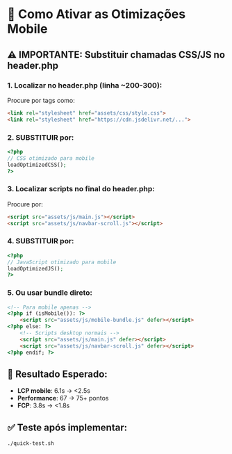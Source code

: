 # 🚀 Como Ativar as Otimizações Mobile

## ⚠️ IMPORTANTE: Substituir chamadas CSS/JS no header.php

### 1. **Localizar no header.php** (linha ~200-300):
Procure por tags como:
```html
<link rel="stylesheet" href="assets/css/style.css">
<link rel="stylesheet" href="https://cdn.jsdelivr.net/...">
```

### 2. **SUBSTITUIR por:**
```php
<?php 
// CSS otimizado para mobile
loadOptimizedCSS(); 
?>
```

### 3. **Localizar scripts no final do header.php:**
Procure por:
```html
<script src="assets/js/main.js"></script>
<script src="assets/js/navbar-scroll.js"></script>
```

### 4. **SUBSTITUIR por:**
```php
<?php 
// JavaScript otimizado para mobile
loadOptimizedJS(); 
?>
```

### 5. **Ou usar bundle direto:**
```html
<!-- Para mobile apenas -->
<?php if (isMobile()): ?>
    <script src="assets/js/mobile-bundle.js" defer></script>
<?php else: ?>
    <!-- Scripts desktop normais -->
    <script src="assets/js/main.js" defer></script>
    <script src="assets/js/navbar-scroll.js" defer></script>
<?php endif; ?>
```

## 🎯 Resultado Esperado:
- **LCP mobile**: 6.1s → <2.5s  
- **Performance**: 67 → 75+ pontos
- **FCP**: 3.8s → <1.8s

## ✅ Teste após implementar:
```bash
./quick-test.sh
``` 